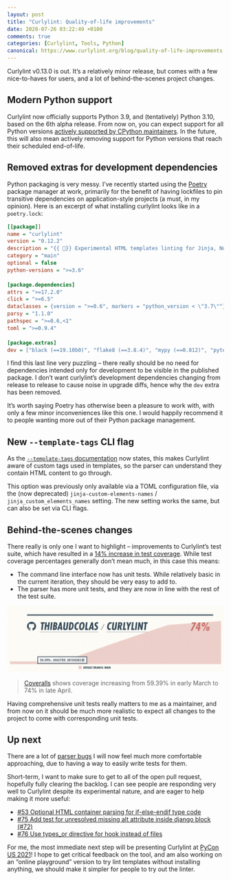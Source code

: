 ```yaml
---
layout: post
title: "Curlylint: Quality-of-life improvements"
date: 2020-07-26 03:22:49 +0100
comments: true
categories: [Curlylint, Tools, Python]
canonical: https://www.curlylint.org/blog/quality-of-life-improvements
---
```


Curlylint v0.13.0 is out. It’s a relatively minor release, but comes with a few nice-to-haves for users, and a lot of behind-the-scenes project changes.

<!-- more -->

## Modern Python support

Curlylint now officially supports Python 3.9, and (tentatively) Python 3.10, based on the 6th alpha release. From now on, you can expect support for all Python versions [actively supported by CPython maintainers](https://devguide.python.org/#status-of-python-branches). In the future, this will also mean actively removing support for Python versions that reach their scheduled end-of-life.

## Removed extras for development dependencies

Python packaging is very messy. I’ve recently started using the [Poetry](https://python-poetry.org/) package manager at work, primarily for the benefit of having lockfiles to pin transitive dependencies on application-style projects (a must, in my opinion). Here is an excerpt of what installing curlylint looks like in a `poetry.lock`:

```ini
[[package]]
name = "curlylint"
version = "0.12.2"
description = "{{ 🎀}} Experimental HTML templates linting for Jinja, Nunjucks, Django templates, Twig, Liquid"
category = "main"
optional = false
python-versions = ">=3.6"

[package.dependencies]
attrs = ">=17.2.0"
click = ">=6.5"
dataclasses = {version = ">=0.6", markers = "python_version < \"3.7\""}
parsy = "1.1.0"
pathspec = ">=0.6,<1"
toml = ">=0.9.4"

[package.extras]
dev = ["black (==19.10b0)", "flake8 (==3.8.4)", "mypy (==0.812)", "pytest (==6.2.2)", "coverage (==5.4)"]
```

I find this last line very puzzling – there really should be no need for dependencies intended only for development to be visible in the published package. I don’t want curlylint’s development dependencies changing from release to release to cause noise in upgrade diffs, hence why the `dev` extra has been removed.

It’s worth saying Poetry has otherwise been a pleasure to work with, with only a few minor inconveniences like this one. I would happily recommend it to people wanting more out of their Python package management.

## New `--template-tags` CLI flag

As the [`--template-tags` documentation](https://www.curlylint.org/docs/command-line-usage#--template-tags) now states, this makes Curlylint aware of custom tags used in templates, so the parser can understand they contain HTML content to go through.

This option was previously only available via a TOML configuration file, via the (now deprecated) `jinja-custom-elements-names` / `jinja_custom_elements_names` setting. The new setting works the same, but can also be set via CLI flags.

## Behind-the-scenes changes

There really is only one I want to highlight – improvements to Curlylint’s test suite, which have resulted in a [14% increase in test coverage](https://coveralls.io/github/thibaudcolas/curlylint?branch=main). While test coverage percentages generally don’t mean much, in this case this means:

- The command line interface now has unit tests. While relatively basic in the current iteration, they should be very easy to add to.
- The parser has more unit tests, and they are now in line with the rest of the test suite.

[![Screen capture of the Coveralls coverage score over time as an area chart, from 59% in early March to 74% now](/images/blog/curlylint-quality-of-life-improvements/coverage-over-time.png)](https://coveralls.io/github/thibaudcolas/curlylint)

> [Coveralls](https://coveralls.io/) shows coverage increasing from 59.39% in early March to 74% in late April.

Having comprehensive unit tests really matters to me as a maintainer, and from now on it should be much more realistic to expect all changes to the project to come with corresponding unit tests.

## Up next

There are a lot of [parser bugs](https://github.com/thibaudcolas/curlylint/issues?q=is%3Aissue+is%3Aopen+sort%3Aupdated-desc+label%3Aparser) I will now feel much more comfortable approaching, due to having a way to easily write tests for them.

Short-term, I want to make sure to get to all of the open pull request, hopefully fully clearing the backlog. I can see people are responding very well to Curlylint despite its experimental nature, and are eager to help making it more useful:

- [#53 Optional HTML container parsing for if-else-endif type code](https://github.com/thibaudcolas/curlylint/pull/53)
- [#75 Add test for unresolved missing alt attribute inside django block (#72)](https://github.com/thibaudcolas/curlylint/pull/75)
- [#76 Use types_or directive for hook instead of files](https://github.com/thibaudcolas/curlylint/pull/76)

For me, the most immediate next step will be presenting Curlylint at [PyCon US 2021](https://us.pycon.org/2021/)! I hope to get critical feedback on the tool, and am also working on an “online playground” version to try lint templates without installing anything, we should make it simpler for people to try out the linter.
